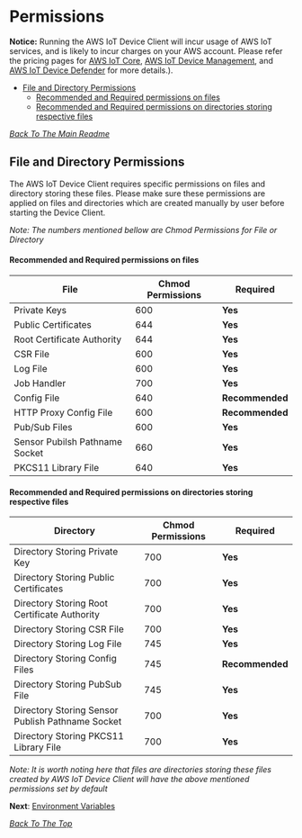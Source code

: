 # Permissions
 **Notice:** Running the AWS IoT Device Client will incur usage of AWS IoT services, and is likely to incur charges on your AWS account. Please refer the pricing pages for [AWS IoT Core](https://aws.amazon.com/iot-core/pricing/), [AWS IoT Device Management](https://aws.amazon.com/iot-device-management/pricing/), and [AWS IoT Device Defender](https://aws.amazon.com/iot-device-defender/pricing/) for more details.).

  * [File and Directory Permissions](#file-and-directory-permissions)
      - [Recommended and Required permissions on files](#recommended-and-required-permissions-on-files)
      - [Recommended and Required permissions on directories storing respective files](#recommended-and-required-permissions-on-directories-storing-respective-files)

[*Back To The Main Readme*](../README.md)

## File and Directory Permissions
The AWS IoT Device Client requires specific permissions on files and directory storing these files. Please make sure these permissions are applied on files and directories which are created manually by user before starting the Device Client.

*Note: The numbers mentioned bellow are Chmod Permissions for File or Directory*

#### Recommended and Required permissions on files
File          | Chmod Permissions | Required |
------------- |-------------------| -------------
Private Keys  | 600               | **Yes**
Public Certificates | 644               | **Yes**
Root Certificate Authority | 644               | **Yes**
CSR File  | 600               | **Yes**
Log File  | 600               | **Yes**
Job Handler | 700               | **Yes**
Config File | 640               | **Recommended**
HTTP Proxy Config File | 600           | **Recommended**
Pub/Sub Files | 600               | **Yes**
Sensor Pubilsh Pathname Socket | 660               | **Yes**
PKCS11 Library File | 640               | **Yes**

#### Recommended and Required permissions on directories storing respective files
Directory     | Chmod Permissions | Required |
------------- |-------------------| -------------
Directory Storing Private Key | 700               | **Yes**
Directory Storing Public Certificates   | 700               | **Yes**
Directory Storing Root Certificate Authority | 700               | **Yes**
Directory Storing CSR File  | 700               | **Yes**
Directory Storing Log File  | 745               | **Yes**
Directory Storing Config Files | 745               | **Recommended**
Directory Storing PubSub File  | 745               | **Yes**
Directory Storing Sensor Publish Pathname Socket | 700               | **Yes**
Directory Storing PKCS11 Library File  | 700               | **Yes**

*Note: It is worth noting here that files are directories storing these files created by AWS IoT Device Client will have the above mentioned permissions set by default*

**Next**: [Environment Variables](ENV.md)

[*Back To The Top*](#permissions)
